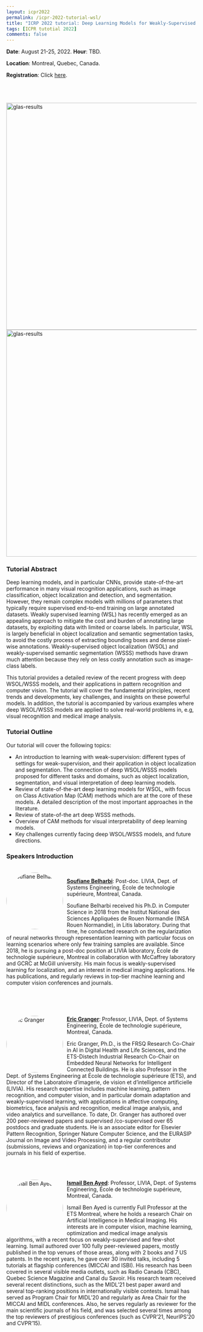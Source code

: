 ```yaml
---
layout: icpr2022
permalink: /icpr-2022-tutorial-wsl/
title: "ICRP 2022 tutorial: Deep Learning Models for Weakly-Supervised Object Localization and Segmentation"
tags: [ICPR tutotial 2022]
comments: false
---
```

**Date**: August 21-25, 2022. **Hour**: TBD.

**Location**: Montreal, Quebec, Canada.

**Registration**: Click [here](https://www.icpr2022.com/registration/).

<br />
<br />
<br />

<img src="{{ site.url }}/images/obj-loc-cub.png" alt="glas-results" width="600">
<img src="{{ site.url }}/images/cam-cancer-glas.png" alt="glas-results" width="600">

### Tutorial Abstract

Deep learning models, and in particular CNNs, provide state-of-the-art performance in many visual recognition applications, such as image classification, object localization and detection, and segmentation. However, they remain complex models with millions of parameters that typically require supervised end-to-end training on large annotated datasets. Weakly supervised learning (WSL) has recently emerged as an appealing approach to mitigate the cost and burden of annotating large datasets, by exploiting data with limited or coarse labels. In particular, WSL is largely beneficial in object localization and semantic segmentation tasks, to avoid the costly process of extracting bounding boxes and dense pixel-wise annotations. Weakly-supervised object localization (WSOL) and weakly-supervised semantic segmentation (WSSS) methods have drawn much attention because they rely on less costly annotation such as image-class labels.

This tutorial provides a detailed review of the recent progress with deep WSOL/WSSS models, and their applications in pattern recognition and computer vision. The tutorial will cover the fundamental principles, recent trends and developments, key challenges, and insights on these powerful models. In addition, the tutorial is accompanied by various examples where deep WSOL/WSSS models are applied to solve real-world problems in, e.g, visual recognition and medical image analysis.

### Tutorial Outline

Our tutorial will cover the following topics:
- An introduction to learning with weak-supervision: different types of settings for weak-supervision, and their application in object localization and segmentation. The connection of deep WSOL/WSSS models proposed for different tasks and domains, such as object localization, segmentation, and visual interpretation of deep learning models.
- Review of state-of-the-art deep learning models for WSOL, with focus on Class Activation Map (CAM) methods which are at the core of these models. A detailed description of the most important approaches in the literature.
- Review of state-of-the art deep WSSS methods.
- Overview of CAM methods for visual interpretability of deep learning models.
- Key challenges currently facing deep WSOL/WSSS models, and future directions.


### Speakers Introduction

<br />
<img src="{{ site.url }}/images/{{ site.owner.avatar }}"
alt="Soufiane Belharbi"
style="float: left; margin-right: 10px;width:150px; clip-path: circle();" />

[**Soufiane Belharbi**](https://sbelharbi.github.io/):
Post-doc. LIVIA, Dept. of Systems Engineering,  École de technologie supérieure, Montreal, Canada.

Soufiane Belharbi received his Ph.D. in Computer Science in 2018 from the Institut National des Sciences Appliquées de Rouen Normandie (INSA Rouen Normandie), in Litis laboratory. During that time, he conducted research on the regularization of neural networks through representation learning with particular focus on learning scenarios where only few training samples are available. Since 2018, he is pursuing a post-doc position at LIVIA laboratory, École de technologie supérieure, Montreal in collaboration with McCaffrey laboratory and GCRC at McGill university. His main focus is weakly-supervised learning for localization, and an interest in medical imaging applications. He has publications, and regularly reviews in top-tier machine learning and computer vision conferences and journals.

<br />
<br />
<br />


<img src="{{ site.url }}/images/eric-granger.jpg"
alt="Eric Granger"
style="float: left; margin-right: 10px;width:150px; clip-path: circle();" />

[**Eric Granger**](https://www.etsmtl.ca/en/research/professors/egranger): Professor, LIVIA, Dept. of Systems Engineering,  École de technologie supérieure, Montreal, Canada.

Eric Granger, Ph.D., is the FRSQ Research Co-Chair in AI in Digital Health and Life Sciences, and the ETS-Distech Industrial Research Co-Chair on Embedded Neural Networks for Intelligent Connected Buildings. He is also Professor in the Dept. of Systems Engineering at École de technologie supérieure (ETS), and Director of the Laboratoire d’imagerie, de vision et d’intelligence artificielle (LIVIA). His research expertise includes machine learning, pattern recognition, and computer vision, and in particular domain adaptation and weakly-supervised learning, with applications in affective computing, biometrics, face analysis and recognition, medical image analysis, and video analytics and surveillance. To date, Dr. Granger has authored over 200 peer-reviewed papers and supervised /co-supervised over 65 postdocs and graduate students. He is an associate editor for Elsevier Pattern Recognition, Springer Nature Computer Science, and the EURASIP Journal on Image and Video Processing, and a regular contributor (submissions, reviews and organization) in top-tier conferences and journals in his field of expertise.

<br />
<br />

<img src="{{ site.url }}/images/ismail-ben-ayed.jpeg"
alt="Ismail Ben Ayed"
style="float: left; margin-right: 10px;width:150px; clip-path: circle();" />

[**Ismail Ben Ayed**](http://profs.etsmtl.ca/ibenayed/): Professor, LIVIA, Dept. of Systems Engineering,  École de technologie supérieure, Montreal, Canada.

Ismail Ben Ayed is currently Full Professor at the ETS Montreal, where he holds a research Chair on Artificial Intelligence in Medical Imaging. His interests are in computer vision, machine learning, optimization and medical image analysis algorithms, with a recent focus on weakly-supervised and few-shot learning. Ismail authored over 100 fully peer-reviewed papers, mostly published in the top venues of those areas, along with 2 books and 7 US patents. In the recent years, he gave over 30 invited talks, including 5 tutorials at flagship conferences (MICCAI and ISBI). His research has been covered in several visible media outlets, such as Radio Canada (CBC), Quebec Science Magazine and Canal du Savoir. His research team received several recent distinctions, such as the MIDL’21 best paper award and several top-ranking positions in internationally visible contests. Ismail has served as Program Chair for MIDL’20 and regularly as Area Chair for the MICCAI and MIDL conferences. Also, he serves regularly as reviewer for the main scientific journals of his field, and was selected several times among the top reviewers of prestigious conferences (such as CVPR’21, NeurIPS’20 and CVPR’15).
